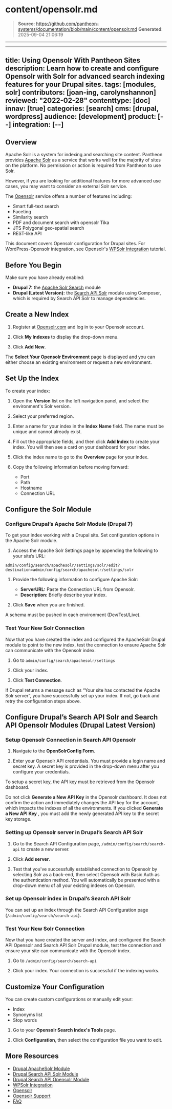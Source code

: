 # content/opensolr.md

> **Source**: https://github.com/pantheon-systems/documentation/blob/main/content/opensolr.md
> **Generated**: 2025-09-04 21:06:19

---

---
title: Using Opensolr With Pantheon Sites
description: Learn how to create and configure Opensolr with Solr for advanced search indexing features for your Drupal sites.
tags: [modules, solr]
contributors: [joan-ing, carolynshannon]
reviewed: "2022-02-28"
contenttype: [doc]
innav: [true]
categories: [search]
cms: [drupal, wordpress]
audience: [development]
product: [--]
integration: [--]
---

## Overview

Apache Solr is a system for indexing and searching site content. Pantheon provides [Apache Solr](/solr) as a service that works well for the majority of sites on the platform. No permission or action is required from Pantheon to use Solr.

<Partial file="solr-version.md" />

However, if you are looking for additional features for more advanced use cases, you may want to consider an external Solr service.

The [Opensolr](https://www.opensolr.com/) service offers a number of features including:

- Smart full-text search
- Faceting
- Similarity search
- PDF and document search with opensolr Tika
- JTS Polygonal geo-spatial search
- REST-like API

This document covers Opensolr configuration for Drupal sites. For WordPress-Opensolr integration, see Opensolr's [WPSolr Integration](https://opensolr.com/faq/view/wpsolr) tutorial.

## Before You Begin

Make sure you have already enabled:

* **Drupal 7:** the [Apache Solr Search](https://www.drupal.org/project/apachesolr) module
* **Drupal (Latest Version):** the [Search API Solr](https://www.drupal.org/project/search_api_solr) module using Composer, which is required by Search API Solr to manage dependencies.

## Create a New Index

1. Register at [Opensolr.com](https://www.opensolr.com/) and log in to your Opensolr account.

1. Click **My Indexes** to display the drop-down menu.

1. Click **Add New**.

The **Select Your Opensolr Environment** page is displayed and you can either choose an existing environment or request a new environment.

## Set Up the Index

To create your index:

1. Open the **Version** list on the left navigation panel, and select the environment's Solr version.

1. Select your preferred region.

1. Enter a name for your index in the **Index Name** field. The name must be unique and cannot already exist.

1. Fill out the appropriate fields, and then click **Add Index** to create your index. You will then see a card on your dashboard for your index.

1. Click the index name to go to the **Overview** page for your index.

1. Copy the following information before moving forward:

    * Port
    * Path
    * Hostname
    * Connection URL

## Configure the Solr Module

### Configure Drupal’s Apache Solr Module (Drupal 7)

To get your index working with a Drupal site. Set configuration options in the Apache Solr module.

1. Access the Apache Solr Settings page by appending the following to your site’s URL:

  ```none
  admin/config/search/apachesolr/settings/solr/edit?destination=admin/config/search/apachesolr/settings/solr
  ```
1. Provide the following information to configure Apache Solr:

    * **ServerURL:** Paste the Connection URL from Opensolr.
    * **Description:** Briefly describe your index.

1. Click **Save** when you are finished.

<Alert title="Warning" type="danger">
A schema must be pushed in each environment (Dev/Test/Live).
</Alert>

### Test Your New Solr Connection

Now that you have created the index and configured the ApacheSolr Drupal module to point to the new index, test the connection to ensure Apache Solr can communicate with the Opensolr index.

1. Go to `admin/config/search/apachesolr/settings`

1. Click your index.

1. Click **Test Connection**.

If Drupal returns a message such as “Your site has contacted the Apache Solr server”, you have successfully set up your index. If not, go back and retry the configuration steps above.

## Configure Drupal’s Search API Solr and Search API Opensolr Modules (Drupal Latest Version)

### Setup Opensolr Connection in Search API Opensolr

1. Navigate to the **OpenSolrConfig Form**.

1. Enter your Opensolr API credentials. You must provide a login name and secret key. A secret key is provided in the drop-down menu after you configure your credentials.

To setup a secret key, the API key must be retrieved from the Opensolr dashboard.

<Alert title="Warning" type="danger">

Do not click **Generate a New API Key** in the Opensolr dashboard. It does not confirm the action and immediately changes the API key for the account, which impacts the indexes of all the environments. If you clicked **Generate a New API Key** , you must add the newly generated API key to the secret key storage.

</Alert>

### Setting up Opensolr server in Drupal’s Search API Solr

1. Go to the Search API Configuration page, `/admin/config/search/search-api` to create a new server.

1. Click **Add server**.

1. Test that you've successfully established connection to Opensolr by selecting Solr as a back-end, then select Opensolr with Basic Auth as the authentication method. You will automatically be presented with a drop-down menu of all your existing indexes on Opensolr.

### Set up Opensolr index in Drupal’s Search API Solr

You can set up an index through the Search API Configuration page (`/admin/config/search/search-api`).

### Test Your New Solr Connection

Now that you have created the server and index, and configured the Search API Opensolr and Search API Solr Drupal module, test the connection and ensure your site can communicate with the Opensolr index.

1. Go to `/admin/config/search/search-api`

1. Click your index. Your connection is successful if the indexing works.

## Customize Your Configuration

You can create custom configurations or manually edit your:

- Index
- Synonyms list
- Stop words

1. Go to your **Opensolr Search Index's Tools** page.

1. Click **Configuration**, then select the configuration file you want to edit.

## More Resources

- [Drupal ApacheSolr Module](https://drupal.org/project/apachesolr) 
- [Drupal Search API Solr Module](https://www.drupal.org/project/search_api_solr) 
- [Drupal Search API Opensolr Module](https://www.drupal.org/project/search_api_opensolr) 
- [WPSolr Integration](https://opensolr.com/faq/view/wpsolr)
- [Opensolr](https://www.opensolr.com/)
- [Opensolr Support](https://www.opensolr.com/faq)
- [FAQ](/faq)
